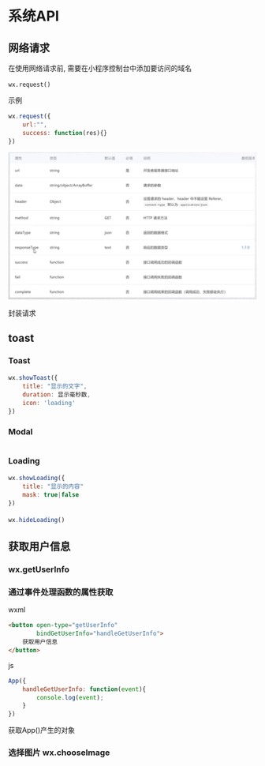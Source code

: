 # 系统API

## 网络请求

在使用网络请求前, 需要在小程序控制台中添加要访问的域名

`wx.request()`

示例

```js
wx.request({
    url:"",
    success: function(res){}
})
```

![image-20200106164023387](image-20200106164023387.png)

封装请求

## toast

### Toast

```js
wx.showToast({
    title: "显示的文字",
    duration: 显示毫秒数,
    icon: 'loading'
})
```

### Modal

```js

```

### Loading

```js
wx.showLoading({
    title: "显示的内容"
    mask: true|false
})

wx.hideLoading()
```

## 获取用户信息

### wx.getUserInfo

### 通过事件处理函数的属性获取

wxml

```html
<button open-type="getUserInfo" 
        bindGetUserInfo="handleGetUserInfo">
    获取用户信息
</button>
```

js

```js
App({
    handleGetUserInfo: function(event){
        console.log(event);
    }
})
```

获取App()产生的对象

### 选择图片 wx.chooseImage

